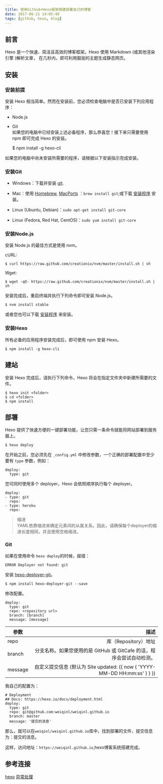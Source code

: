 ```yaml
---
title: 使用Github+Hexo框架搭建部署自己的博客
date: 2017-06-21 14:05:48
tags: [github, hexo, blog]
---
```


## 前言
Hexo 是一个快速、简洁且高效的博客框架。Hexo 使用 Markdown &#40;或其他渲染引擎 &#41;解析文章，
在几秒内，即可利用靓丽的主题生成静态网页。

<!-- more -->

## 安装
### 安装前提
安装 Hexo 相当简单。然而在安装前，您必须检查电脑中是否已安装下列应用程序：  
- Node.js  
- Git  
如果您的电脑中已经安装上述必备程序，那么恭喜您！接下来只需要使用 npm 即可完成 Hexo 的安装。

    $ npm install -g hexo-cli

如果您的电脑中尚未安装所需要的程序，请根据以下安装指示完成安装。


### 安装Git

- Windows：下载并安装 [git](https://git-scm.com/download/win).


- Mac：使用 [Homebrew](http://mxcl.github.com/homebrew/), [MacPorts](http://www.macports.org/) ：`brew install git`;或下载 [安装程序](http://sourceforge.net/projects/git-osx-installer/) 安装。


- Linux (Ubuntu, Debian)：`sudo apt-get install git-core`


- Linux (Fedora, Red Hat, CentOS)：`sudo yum install git-core`
### 安装Node.js
安装 Node.js 的最佳方式是使用 nvm。

cURL:

    $ curl https://raw.github.com/creationix/nvm/master/install.sh | sh
Wget:

    $ wget -qO- https://raw.github.com/creationix/nvm/master/install.sh | sh
安装完成后，重启终端并执行下列命令即可安装 Node.js。

    $ nvm install stable
或者您也可以下载 [安装程序](http://nodejs.org/) 来安装。
### 安装Hexo
所有必备的应用程序安装完成后，即可使用 npm 安装 Hexo。 

    $ npm install -g hexo-cli

## 建站
安装 Hexo 完成后，请执行下列命令，Hexo 将会在指定文件夹中新建所需要的文件。
    
    $ hexo init <folder>
    $ cd <folder>
    $ npm install

## 部署
Hexo 提供了快速方便的一键部署功能，让您只需一条命令就能将网站部署到服务器上。

    $ hexo deploy
在开始之前，您必须先在 `_config.yml` 中修改参数，一个正确的部署配置中至少要有 `type` 
参数，例如：
    
    deploy:
      type: git
您可同时使用多个 deployer，Hexo 会依照顺序执行每个 deployer。

    deploy:
    - type: git
      repo:
    - type: heroku
      repo:

 

>缩进  
YAML依靠缩进来确定元素间的从属关系。因此，请确保每个deployer的缩进长度相同，并且使用空格缩进。


### Git

如果在使用命令 `hexo deploy`的时候，报错：

    ERROR Deployer not found: git

安装 [hexo-deployer-git](https://github.com/hexojs/hexo-deployer-git)。

    $ npm install hexo-deployer-git --save
修改配置。

    deploy:
      type: git
      repo: <repository url>
      branch: [branch]
      message: [message]

|参数	|描述|  
|-----|----:|  
|repo	|库（Repository）地址|  
|branch	|分支名称。如果您使用的是 GitHub 或 GitCafe 的话，程序会尝试自动检测。|  
|message |自定义提交信息 (默认为  Site updated: &#123;&#123;  now &#40; 'YYYY-MM-DD HH:mm:ss' &#41;  &#125; &#125;) |

我自己的配置为： 
    
    # Deployment
    ## Docs: https://hexo.io/docs/deployment.html
    deploy:
      type: git
      repo: git@github.com:weiqinl/weiqinl.github.io
      branch: master
      message: '提交的消息'

那么，就可以在`weiqinl/weiqinl.github.io`库中，找到部署的文件，提交信息为：提交的消息。

这样，访问地址：`https://weiqinl.github.io`,hexo博客系统搭建完成。



## 参考连接
[hexo](https://hexo.io)
[异常处理](http://blog.csdn.net/chwshuang/article/details/52350559)
